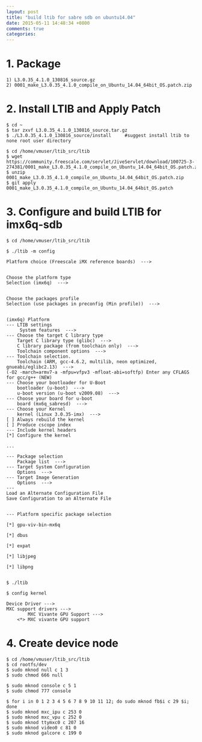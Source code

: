 ```yaml
---
layout: post
title: "build ltib for sabre sdb on ubuntu14.04"
date: 2015-05-11 14:48:34 +0800
comments: true
categories: 
---
```

# 1. Package #
    1) L3.0.35_4.1.0_130816_source.gz
	2) 0001_make_L3.0.35_4.1.0_compile_on_Ubuntu_14.04_64bit_OS.patch.zip

# 2. Install LTIB and Apply Patch #
    $ cd ~
	$ tar zxvf L3.0.35_4.1.0_130816_source.tar.gz
	$ ./L3.0.35_4.1.0_130816_source/install 	#suggest install ltib to none root user directory

	$ cd /home/vmuser/ltib_src/ltib
	$ wget https://community.freescale.com/servlet/JiveServlet/download/100725-3-274381/0001_make_L3.0.35_4.1.0_compile_on_Ubuntu_14.04_64bit_OS.patch.zip
	$ unzip 0001_make_L3.0.35_4.1.0_compile_on_Ubuntu_14.04_64bit_OS.patch.zip
	$ git apply 0001_make_L3.0.35_4.1.0_compile_on_Ubuntu_14.04_64bit_OS.patch

# 3. Configure and build LTIB for imx6q-sdb #
	$ cd /home/vmuser/ltib_src/ltib
	
	$ ./ltib -m config
	
	Platform choice (Freescale iMX reference boards)  --->
	
	
	Choose the platform type
	Selection (imx6q)  --->
	
	
	Choose the packages profile
	Selection (use packages in preconfig (Min profile))  --->
	
	
	(imx6q) Platform
	--- LTIB settings
	     System features  --->
	--- Choose the target C library type
	    Target C library type (glibc)  --->
	    C library package (from toolchain only)  --->
	    Toolchain component options  --->
	--- Toolchain selection.
	    Toolchain (ARM, gcc-4.6.2, multilib, neon optimized, gnueabi/eglibc2.13)  --->
	(-O2 -march=armv7-a -mfpu=vfpv3 -mfloat-abi=softfp) Enter any CFLAGS for gcc/g++ (NEW)
	--- Choose your bootloader for U-Boot
	    bootloader (u-boot)  --->
	    u-boot version (u-boot v2009.08)  --->
	--- Choose your board for u-boot
	    board (mx6q_sabresd)  --->
	--- Choose your Kernel
	    kernel (Linux 3.0.35-imx)  --->
	[ ] Always rebuild the kernel
	[ ] Produce cscope index
	--- Include kernel headers
	[*] Configure the kernel
	
	...
	
	--- Package selection 
	    Package list  --->
	--- Target System Configuration
	    Options  --->
	--- Target Image Generation
	    Options  --->
	---
	Load an Alternate Configuration File
	Save Configuration to an Alternate File
	
	
	--- Platform specific package selection
	
	[*] gpu-viv-bin-mx6q
	
	[*] dbus
	
	[*] expat
	
	[*] libjpeg
	
	[*] libpng
	
	
	$ ./ltib
	
	$ config kernel 
	
	Device Driver --->
	MXC support drivers --->
	        MXC Vivante GPU Support --->
	    <*> MXC vivante GPU support

# 4. Create device node #
    $ cd /home/vmuser/ltib_src/ltib
    $ cd rootfs/dev
    $ sudo mknod null c 1 3
    $ sudo chmod 666 null
    
    $ sudo mknod console c 5 1
    $ sudo chmod 777 console
    
    $ for i in 0 1 2 3 4 5 6 7 8 9 10 11 12; do sudo mknod fb$i c 29 $i; done
    $ sudo mknod mxc_ipu c 253 0
    $ sudo mknod mxc_vpu c 252 0
    $ sudo mknod ttymxc0 c 207 16
    $ sudo mknod video0 c 81 0
    $ sudo mknod galcore c 199 0
